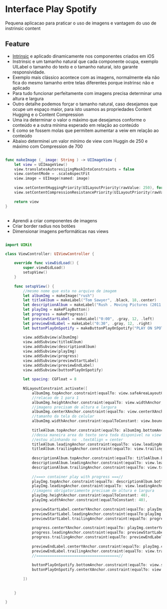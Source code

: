 # Interface Play Spotify
Pequena aplicacao para praticar o uso de imagens e vantagem do uso de instrinsic content 


## Feature
- [Intrinsic](https://www.hackingwithswift.com/example-code/uikit/what-is-a-views-intrinsic-content-size) e aplicado dinamicamente nos componentes criados em  iOS
- Instrinsic e um tamanho natural que cada componente ocupa, exemplo UILabel o tamanho do texto  e o tamanho natural, isto garante responsividade.
- Exemplo mais clássico acontece com as imagens, normalmente ela não fica do mesmo tamanho entre telas diferentes porque instrinsc não e aplicado
- Para tudo funcionar perfeitamente com imagens precisa determinar uma altura e largura 
- Outro detalhe  podemos forçar o tamanho natural, caso desejamos que ocupe um espaço maior, para isto usamos as propriedades Content Hugging e o Content Compression
- Uma ira determinar o valor o máximo que desejamos conforme o conteúdo e a outra mínima esperado em relação ao conteúdo
- E como se fossem molas que permitem aumentar a veiw em relação ao conteúdo
- Abaixo determinei um valor mínimo de view com Huggin de 250 e máximo com Compression de 700

```swift

func makeImage (_ image: String ) -> UIImageView {
	let view = UIImageView()
	view.translatesAutoresizingMaskIntoConstraints = false
	view.contentMode = .scaleAspectFit
	view.image = UIImage(named: image)
	
	view.setContentHuggingPriority(UILayoutPriority(rawValue: 250), for: .vertical)
	view.setContentCompressionResistancePriority(UILayoutPriority(rawValue: 700), for: .vertical)
	
	return view
}

```

## 
- Aprendi a criar componentes de imagens
- Criar border radius nos botões 
- Dimensionar imagens performáticas nas views




```swift

import UIKit

class ViewController: UIViewController {
	
	override func viewDidLoad() {
		super.viewDidLoad()
		setupView()
	}
	
	func setupView() {
		//mesmo nome que esta no arquivo de imagem
		let albumImg = makeImage("rush")
		let titleAlbum = makeLabel("Tom Sawyer", .black, 18,.center)
		let descriptionAlbum = makeLabel("Rush . Moving Pictures (2011 Remaster)", .gray,14,.center)
		let playImg = makePlayButton()
		let progress = makeProgress()
		let previewStartLabel = makeLabel("0:00", .gray, 12, .left)
		let previewEndLabel = makeLabel("0:30", .gray, 12, .right)
		let buttonPlayOnSpotify = makeButtonPlayOnSpotify("PLAY ON SPOTIFY")
		
		view.addSubview(albumImg)
		view.addSubview(titleAlbum)
		view.addSubview(descriptionAlbum)
		view.addSubview(playImg)
		view.addSubview(progress)
		view.addSubview(previewStartLabel)
		view.addSubview(previewEndLabel)
		view.addSubview(buttonPlayOnSpotify)
		
		let spacing: CGFloat = 8
		
		NSLayoutConstraint.activate([
			albumImg.topAnchor.constraint(equalTo: view.safeAreaLayoutGuide.topAnchor),
			//relacao de 1 para 1
			albumImg.heightAnchor.constraint(equalTo: view.widthAnchor,multiplier: 1),
			//imagens precisam de altura e largura
			albumImg.centerXAnchor.constraint(equalTo: view.centerXAnchor),
			//tamanho da tela do celular
			albumImg.widthAnchor.constraint(equalToConstant: view.bounds.width),
			
			titleAlbum.topAnchor.constraint(equalTo: albumImg.bottomAnchor,constant: spacing),
			//dessa maneira area do texto sera toda disponivel na view
			//estou alinhando no  .textAlign = center
			titleAlbum.leadingAnchor.constraint(equalTo: view.leadingAnchor,constant: spacing),
			titleAlbum.trailingAnchor.constraint(equalTo: view.trailingAnchor,constant: -spacing),
			
			descriptionAlbum.topAnchor.constraint(equalTo: titleAlbum.bottomAnchor,constant: spacing),
			descriptionAlbum.leadingAnchor.constraint(equalTo: view.leadingAnchor,constant: spacing),
			descriptionAlbum.trailingAnchor.constraint(equalTo: view.trailingAnchor,constant: -spacing),
			
			//===> container play with progress ===//
			playImg.topAnchor.constraint(equalTo: descriptionAlbum.bottomAnchor,constant: spacing),
			playImg.leadingAnchor.constraint(equalTo: view.leadingAnchor,constant: spacing),
			//imagens obrigatoriamente precisam de altura e largura
			playImg.heightAnchor.constraint(equalToConstant: 40),
			playImg.widthAnchor.constraint(equalToConstant: 40),
			
			previewStartLabel.centerYAnchor.constraint(equalTo: playImg.centerYAnchor),
			previewStartLabel.leadingAnchor.constraint(equalTo:playImg.trailingAnchor,constant: spacing),
			previewStartLabel.trailingAnchor.constraint(equalTo: progress.leadingAnchor,constant: -spacing),
			
			progress.centerYAnchor.constraint(equalTo: playImg.centerYAnchor),
			progress.leadingAnchor.constraint(equalTo: previewStartLabel.trailingAnchor,constant: spacing),
			progress.trailingAnchor.constraint(equalTo: previewEndLabel.leadingAnchor,constant: -spacing),
			
			previewEndLabel.centerYAnchor.constraint(equalTo: playImg.centerYAnchor),
			previewEndLabel.trailingAnchor.constraint(equalTo: view.trailingAnchor,constant: -spacing),
			//=====================================//
			
			buttonPlayOnSpotify.bottomAnchor.constraint(equalTo: view.safeAreaLayoutGuide.bottomAnchor,constant: -spacing),
			buttonPlayOnSpotify.centerXAnchor.constraint(equalTo: view.centerXAnchor)
			
		])
		
		
	}
	
}


```
